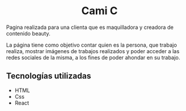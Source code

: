 <h1 align="center"> Cami C </h1> 

Pagina realizada para una clienta que es maquilladora y creadora de contenido beauty. 

La página tiene como objetivo contar quien es la persona, que trabajo realiza, mostrar imágenes de trabajos realizados y poder acceder a las redes sociales de la misma, a los fines de poder ahondar en su trabajo. 

<h2 align="left"> Tecnologías utilizadas </h2>

<ul>
  <li> HTML </li>
  <li> Css </li>
  <li> React </li>
</ul>



